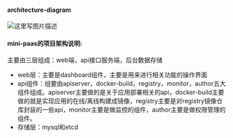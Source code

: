 #### architecture-diagram

![这里写图片描述](http://img.blog.csdn.net/20170319141236514?watermark/2/text/aHR0cDovL2Jsb2cuY3Nkbi5uZXQvdTAxMzgxMjcxMA==/font/5a6L5L2T/fontsize/400/fill/I0JBQkFCMA==/dissolve/70/gravity/SouthEast)

#### mini-paas的项目架构说明:
 主要由三层组成：web端，api接口服务端，后台数据存储
 - web层：主要是dashboard组件，主要是用来进行相关功能的操作界面
 - api组件：组要由apiserver，docker-build，registry，monitor，author五大组件组成。apiserver主要做的是关于应用部署相关的api，docker-build主要做的就是实现应用的在线/离线构建成镜像，registry主要是对registry镜像仓库封装的一些api，monitor主要是做监控的组件，author主要是做权限管理的组件。
 - 存储层：mysql和etcd
